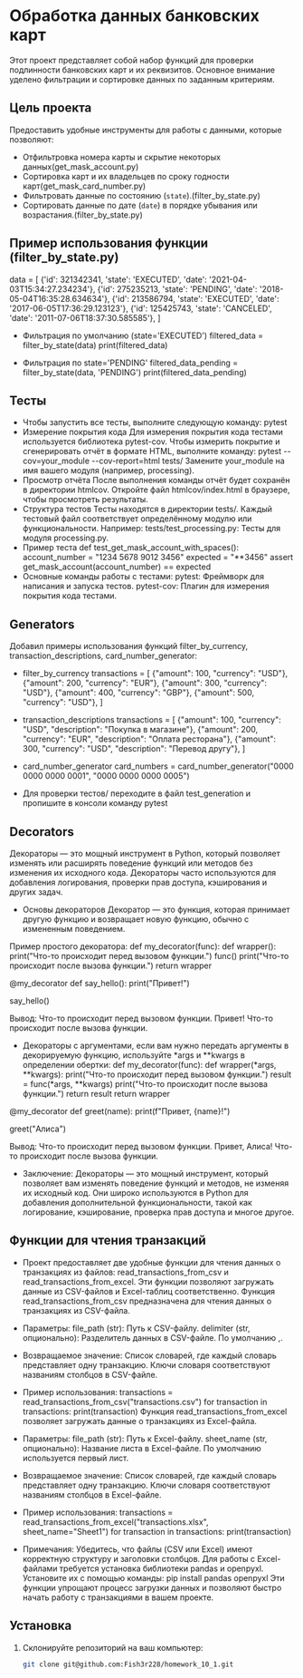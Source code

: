 # Обработка данных банковских карт 
Этот проект представляет собой набор функций для проверки подлинности банковских карт и их реквизитов. Основное внимание уделено фильтрации и сортировке данных по заданным критериям.

## Цель проекта

Предоставить удобные инструменты для работы с данными, которые позволяют:
- Отфильтровка номера карты и скрытие некоторых данных(get_mask_account.py)
- Сортировка карт и их владельцев по сроку годности карт(get_mask_card_number.py)
- Фильтровать данные по состоянию (`state`).(filter_by_state.py)
- Сортировать данные по дате (`date`) в порядке убывания или возрастания.(filter_by_state.py)

## Пример использования функции (filter_by_state.py)

data = [
    {'id': 321342341, 'state': 'EXECUTED', 'date': '2021-04-03T15:34:27.234234'},
    {'id': 275235213, 'state': 'PENDING', 'date': '2018-05-04T16:35:28.634634'},
    {'id': 213586794, 'state': 'EXECUTED', 'date': '2017-06-05T17:36:29.123123'},
    {'id': 125425743, 'state': 'CANCELED', 'date': '2011-07-06T18:37:30.585585'},
]

- Фильтрация по умолчанию (state='EXECUTED')
filtered_data = filter_by_state(data)
print(filtered_data)

- Фильтрация по state='PENDING'
filtered_data_pending = filter_by_state(data, 'PENDING')
print(filtered_data_pending)

## Тесты 
- Чтобы запустить все тесты, выполните следующую команду:
pytest
- Измерение покрытия кода
Для измерения покрытия кода тестами используется библиотека pytest-cov. Чтобы измерить покрытие и сгенерировать отчёт в формате HTML, выполните команду:
pytest --cov=your_module --cov-report=html tests/
Замените your_module на имя вашего модуля (например, processing).
- Просмотр отчёта
После выполнения команды отчёт будет сохранён в директории htmlcov. Откройте файл htmlcov/index.html в браузере, чтобы просмотреть результаты.
- Структура тестов
Тесты находятся в директории tests/. Каждый тестовый файл соответствует определённому модулю или функциональности. Например:
tests/test_processing.py: Тесты для модуля processing.py.
- Пример теста
def test_get_mask_account_with_spaces():
    account_number = "1234 5678 9012 3456"
    expected = "**3456"
    assert get_mask_account(account_number) == expected
- Основные команды работы с тестами:
pytest: Фреймворк для написания и запуска тестов.
pytest-cov: Плагин для измерения покрытия кода тестами.

## Generators 
Добавил примеры использования функций filter_by_currency, transaction_descriptions, card_number_generator:
- filter_by_currency
transactions = [
    {"amount": 100, "currency": "USD"},
    {"amount": 200, "currency": "EUR"},
    {"amount": 300, "currency": "USD"},
    {"amount": 400, "currency": "GBP"},
    {"amount": 500, "currency": "USD"},
]
- transaction_descriptions
transactions = [
    {"amount": 100, "currency": "USD", "description": "Покупка в магазине"},
    {"amount": 200, "currency": "EUR", "description": "Оплата ресторана"},
    {"amount": 300, "currency": "USD", "description": "Перевод другу"},
]
- card_number_generator
card_numbers = card_number_generator("0000 0000 0000 0001", "0000 0000 0000 0005")

- Для проверки тестов/ переходите в файл test_generation  и пропишите в консоли команду pytest 
## Decorators
Декораторы — это мощный инструмент в Python, который позволяет изменять или расширять поведение функций или методов без 
изменения их исходного кода. Декораторы часто используются для добавления логирования, проверки прав доступа, 
кэширования и других задач.
- Основы декораторов 
Декоратор — это функция, которая принимает другую функцию и возвращает новую функцию, обычно с измененным поведением.

Пример простого декоратора:
def my_decorator(func):
    def wrapper():
        print("Что-то происходит перед вызовом функции.")
        func()
        print("Что-то происходит после вызова функции.")
    return wrapper

@my_decorator
def say_hello():
    print("Привет!")

say_hello()

Вывод:
Что-то происходит перед вызовом функции.
Привет!
Что-то происходит после вызова функции.

- Декораторы с аргументами, если вам нужно передать аргументы в декорируемую функцию, используйте *args и **kwargs в 
определении обертки:
def my_decorator(func):
    def wrapper(*args, **kwargs):
        print("Что-то происходит перед вызовом функции.")
        result = func(*args, **kwargs)
        print("Что-то происходит после вызова функции.")
        return result
    return wrapper

@my_decorator
def greet(name):
    print(f"Привет, {name}!")

greet("Алиса")

Вывод:
Что-то происходит перед вызовом функции.
Привет, Алиса!
Что-то происходит после вызова функции.
- Заключение:
Декораторы — это мощный инструмент, который позволяет вам изменять поведение функций и методов, не изменяя их исходный 
код. Они широко используются в Python для добавления дополнительной функциональности, такой как логирование, 
кэширование, проверка прав доступа и многое другое.
## Функции для чтения транзакций
- Проект предоставляет две удобные функции для чтения данных о транзакциях из файлов: read_transactions_from_csv 
и read_transactions_from_excel. Эти функции позволяют загружать данные из CSV-файлов и Excel-таблиц соответственно.
Функция read_transactions_from_csv предназначена для чтения данных о транзакциях из CSV-файла.

- Параметры:
file_path (str): Путь к CSV-файлу.
delimiter (str, опционально): Разделитель данных в CSV-файле. По умолчанию ,.

- Возвращаемое значение:
Список словарей, где каждый словарь представляет одну транзакцию. Ключи словаря соответствуют названиям столбцов 
в CSV-файле.

- Пример использования:
transactions = read_transactions_from_csv("transactions.csv")
for transaction in transactions:
    print(transaction)
Функция read_transactions_from_excel позволяет загружать данные о транзакциях из Excel-файла.

- Параметры:
file_path (str): Путь к Excel-файлу.
sheet_name (str, опционально): Название листа в Excel-файле. По умолчанию используется первый лист.

- Возвращаемое значение:
Список словарей, где каждый словарь представляет одну транзакцию. Ключи словаря соответствуют названиям столбцов 
в Excel-файле.
- Пример использования:
transactions = read_transactions_from_excel("transactions.xlsx", sheet_name="Sheet1")
for transaction in transactions:
    print(transaction)

- Примечания:
Убедитесь, что файлы (CSV или Excel) имеют корректную структуру и заголовки столбцов.
Для работы с Excel-файлами требуется установка библиотеки pandas и openpyxl. Установите их с помощью команды:
pip install pandas openpyxl
Эти функции упрощают процесс загрузки данных и позволяют быстро начать работу с транзакциями в вашем проекте.

## Установка

1. Склонируйте репозиторий на ваш компьютер:
   ```bash
   git clone git@github.com:Fish3r228/homework_10_1.git
   